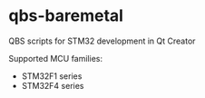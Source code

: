 # qbs-baremetal
QBS scripts for STM32 development in Qt Creator

Supported MCU families:
- STM32F1 series
- STM32F4 series
